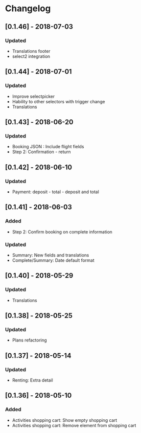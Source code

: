 # Changelog

## [0.1.46] - 2018-07-03
### Updated
- Translations footer
- select2 integration

## [0.1.44] - 2018-07-01
### Updated
- Improve selectpicker
- Hability to other selectors with trigger change
- Translations

## [0.1.43] - 2018-06-20
### Updated
- Booking JSON : Include flight fields
- Step 2: Confirmation - return

## [0.1.42] - 2018-06-10
### Updated
- Payment: deposit - total - deposit and total

## [0.1.41] - 2018-06-03
### Added
- Step 2: Confirm booking on complete information
### Updated
- Summary: New fields and translations
- Complete/Summary: Date default format

## [0.1.40] - 2018-05-29
### Updated
- Translations

## [0.1.38] - 2018-05-25
### Updated
- Plans refactoring

## [0.1.37] - 2018-05-14
### Updated
- Renting: Extra detail

## [0.1.36] - 2018-05-10
### Added
- Activities shopping cart: Show empty shopping cart
- Activities shopping cart: Remove element from shopping cart 

